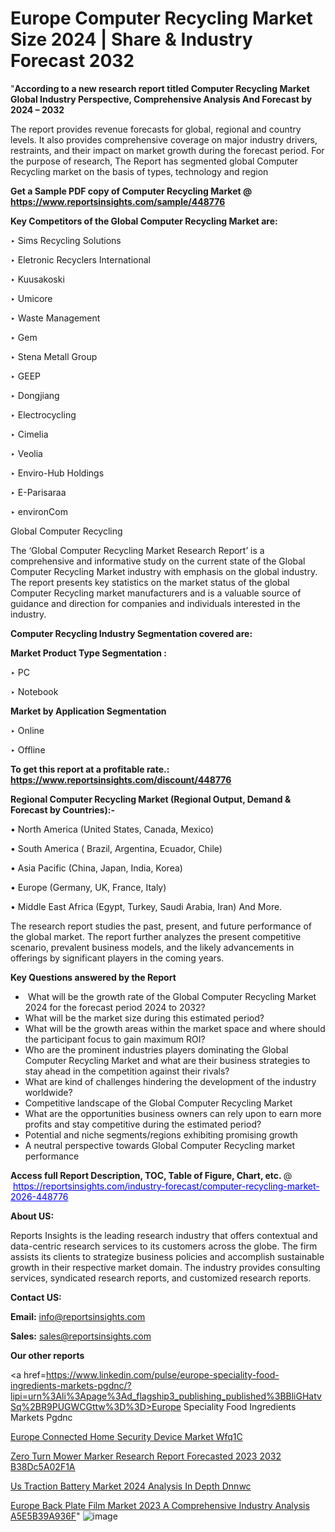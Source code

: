 # Europe Computer Recycling Market Size 2024 | Share & Industry Forecast 2032

"<strong>According to a new research report titled Computer Recycling Market Global Industry Perspective, Comprehensive Analysis And Forecast by 2024 – 2032</strong>

The report provides revenue forecasts for global, regional and country levels. It also provides comprehensive coverage on major industry drivers, restraints, and their impact on market growth during the forecast period. For the purpose of research, The Report has segmented global Computer Recycling market on the basis of types, technology and region

<strong>Get a Sample PDF copy of Computer Recycling Market </strong><strong>@<a href=https://www.reportsinsights.com/sample/448776 style=color:#0000ff;> https://www.reportsinsights.com/sample/448776</a></strong></font>

<strong>Key Competitors of the Global Computer Recycling Market are:</strong>

‣ Sims Recycling Solutions

‣ Eletronic Recyclers International

‣ Kuusakoski

‣ Umicore

‣ Waste Management

‣ Gem

‣ Stena Metall Group

‣ GEEP

‣ Dongjiang

‣ Electrocycling

‣ Cimelia

‣ Veolia

‣ Enviro-Hub Holdings

‣ E-Parisaraa

‣ environCom

Global Computer Recycling

The ‘Global Computer Recycling Market Research Report’ is a comprehensive and informative study on the current state of the Global Computer Recycling Market industry with emphasis on the global industry. The report presents key statistics on the market status of the global Computer Recycling market manufacturers and is a valuable source of guidance and direction for companies and individuals interested in the industry.

<strong>Computer Recycling Industry Segmentation covered are:</strong>

<strong>Market Product Type Segmentation :</strong>

‣ PC

‣ Notebook

<strong>Market by Application Segmentation</strong>

‣ Online

‣ Offline

<strong>To get this report at a profitable rate.: <a href=https://www.reportsinsights.com/discount/448776 style=color:#0000ff;>https://www.reportsinsights.com/discount/448776</a></strong></font>

<strong>Regional Computer Recycling Market (Regional Output, Demand &amp; Forecast by Countries):-</strong>

• North America (United States, Canada, Mexico)

• South America ( Brazil, Argentina, Ecuador, Chile)

• Asia Pacific (China, Japan, India, Korea)

• Europe (Germany, UK, France, Italy)

• Middle East Africa (Egypt, Turkey, Saudi Arabia, Iran) And More.

The research report studies the past, present, and future performance of the global market. The report further analyzes the present competitive scenario, prevalent business models, and the likely advancements in offerings by significant players in the coming years.

<strong>Key Questions answered by the Report</strong>
<ul>
  <li> What will be the growth rate of the Global Computer Recycling Market 2024 for the forecast period 2024 to 2032?</li>
  <li>What will be the market size during this estimated period?</li>
  <li>What will be the growth areas within the market space and where should the participant focus to gain maximum ROI?</li>
  <li>Who are the prominent industries players dominating the Global Computer Recycling Market and what are their business strategies to stay ahead in the competition against their rivals?</li>
  <li>What are kind of challenges hindering the development of the industry worldwide?</li>
  <li>Competitive landscape of the Global Computer Recycling Market</li>
  <li>What are the opportunities business owners can rely upon to earn more profits and stay competitive during the estimated period?</li>
  <li>Potential and niche segments/regions exhibiting promising growth</li>
  <li>A neutral perspective towards Global Computer Recycling market performance</li>
</ul>
<strong>Access full Report Description, TOC, Table of Figure, Chart, etc. </strong>@  <a href=https://reportsinsights.com/industry-forecast/computer-recycling-market-2026-448776 style=color:#0000ff;>https://reportsinsights.com/industry-forecast/computer-recycling-market-2026-448776</a></font>

<strong><strong>About US</strong>:</strong>

Reports Insights is the leading research industry that offers contextual and data-centric research services to its customers across the globe. The firm assists its clients to strategize business policies and accomplish sustainable growth in their respective market domain. The industry provides consulting services, syndicated research reports, and customized research reports.

<strong>Contact US:</strong>

<p class=""""><b>Email:</b> <a href=mailto:info@reportsinsights.com>info@reportsinsights.com</a></p>
<p class=""""><b>Sales:</b> <a href=mailto:sales@reportsinsights.com>sales@reportsinsights.com</a></p>

<strong>Our other reports</strong>

<a href=https://www.linkedin.com/pulse/europe-speciality-food-ingredients-markets-pgdnc/?lipi=urn%3Ali%3Apage%3Ad_flagship3_publishing_published%3BBliGHatvSq%2BR9PUGWCGttw%3D%3D>Europe Speciality Food Ingredients Markets Pgdnc</a>

<a href=https://www.linkedin.com/pulse/europe-connected-home-security-device-market-wfq1c/>Europe Connected Home Security Device Market Wfq1C</a>

<a href=https://medium.com/@aaradhyashinde84758/zero-turn-mower-marker-research-report-forecasted-2023-2032-b38dc5a02f1a>Zero Turn Mower Marker Research Report Forecasted 2023 2032 B38Dc5A02F1A</a>

<a href=https://www.linkedin.com/pulse/us-traction-battery-market-2024-analysis-in-depth-dnnwc/>Us Traction Battery Market 2024 Analysis In Depth Dnnwc</a>

<a href=https://medium.com/@yadavahaan91/europe-back-plate-film-market-2023-a-comprehensive-industry-analysis-a5e5b39a936f>Europe Back Plate Film Market 2023 A Comprehensive Industry Analysis A5E5B39A936F</a>"
![image](https://github.com/aakesh123242/RIMarket/assets/158431203/c38152f5-e569-4dfd-97d3-8a99a54ae705)
